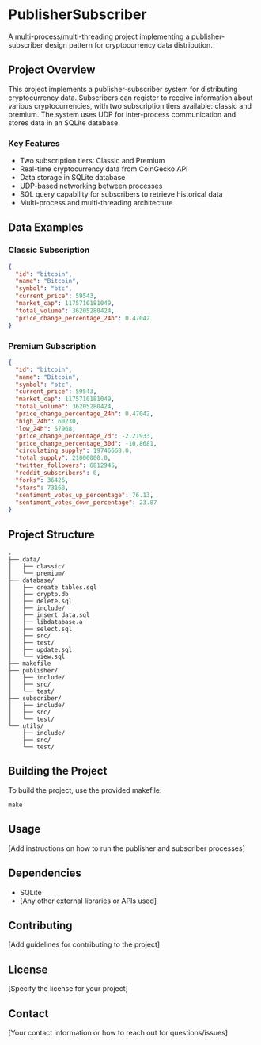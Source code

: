 # PublisherSubscriber

A multi-process/multi-threading project implementing a publisher-subscriber design pattern for cryptocurrency data distribution.

## Project Overview

This project implements a publisher-subscriber system for distributing cryptocurrency data. Subscribers can register to receive information about various cryptocurrencies, with two subscription tiers available: classic and premium. The system uses UDP for inter-process communication and stores data in an SQLite database.

### Key Features

- Two subscription tiers: Classic and Premium
- Real-time cryptocurrency data from CoinGecko API
- Data storage in SQLite database
- UDP-based networking between processes
- SQL query capability for subscribers to retrieve historical data
- Multi-process and multi-threading architecture

## Data Examples

### Classic Subscription

```json
{
  "id": "bitcoin",
  "name": "Bitcoin",
  "symbol": "btc",
  "current_price": 59543,
  "market_cap": 1175710181049,
  "total_volume": 36205280424,
  "price_change_percentage_24h": 0.47042
}
```

### Premium Subscription

```json
{
  "id": "bitcoin",
  "name": "Bitcoin",
  "symbol": "btc",
  "current_price": 59543,
  "market_cap": 1175710181049,
  "total_volume": 36205280424,
  "price_change_percentage_24h": 0.47042,
  "high_24h": 60230,
  "low_24h": 57968,
  "price_change_percentage_7d": -2.21933,
  "price_change_percentage_30d": -10.8681,
  "circulating_supply": 19746668.0,
  "total_supply": 21000000.0,
  "twitter_followers": 6812945,
  "reddit_subscribers": 0,
  "forks": 36426,
  "stars": 73168,
  "sentiment_votes_up_percentage": 76.13,
  "sentiment_votes_down_percentage": 23.87
}
```

## Project Structure

```
.
├── data/
│   ├── classic/
│   └── premium/
├── database/
│   ├── create tables.sql
│   ├── crypto.db
│   ├── delete.sql
│   ├── include/
│   ├── insert data.sql
│   ├── libdatabase.a
│   ├── select.sql
│   ├── src/
│   ├── test/
│   ├── update.sql
│   └── view.sql
├── makefile
├── publisher/
│   ├── include/
│   ├── src/
│   └── test/
├── subscriber/
│   ├── include/
│   ├── src/
│   └── test/
└── utils/
    ├── include/
    ├── src/
    └── test/
```

## Building the Project

To build the project, use the provided makefile:

```
make
```

## Usage

[Add instructions on how to run the publisher and subscriber processes]

## Dependencies

- SQLite
- [Any other external libraries or APIs used]

## Contributing

[Add guidelines for contributing to the project]

## License

[Specify the license for your project]

## Contact

[Your contact information or how to reach out for questions/issues]
